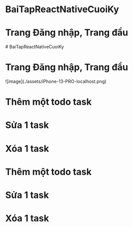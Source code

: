 # BaiTapReactNativeCuoiKy

<h1>Trang Đăng nhập, Trang đầu</h1>
# BaiTapReactNativeCuoiKy

<h1>Trang Đăng nhập, Trang đầu</h1>
![image](./assets/iPhone-13-PRO-localhost.png)



<h1>Thêm một todo task</h1>





<h1>Sửa 1 task</h1>



<h1>Xóa 1 task</h1>










<h1>Thêm một todo task</h1>





<h1>Sửa 1 task</h1>



<h1>Xóa 1 task</h1>






